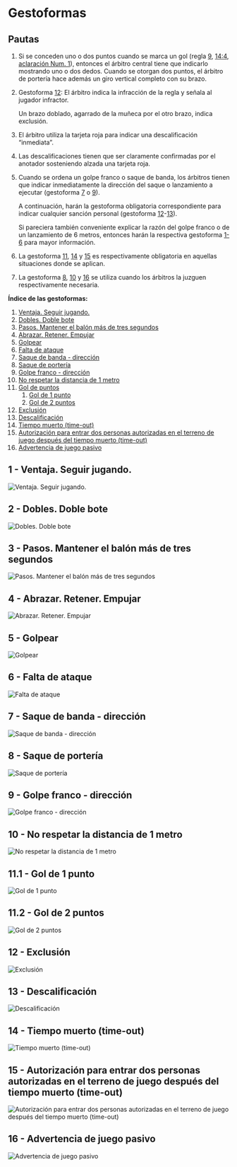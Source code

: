 # Gestoformas

## Pautas

1. Si se conceden uno o dos puntos cuando se marca un gol (regla [9](#9), [14:4](#14:4), [aclaración Num. 1](#1.-concesión-de-puntos)), entonces el árbitro central tiene que indicarlo mostrando uno o dos dedos. Cuando se otorgan dos puntos, el árbitro de portería hace además un giro vertical completo con su brazo. 

2. Gestoforma [12](#12---exclusión): El árbitro indica la infracción de la regla y señala al jugador infractor.

   Un brazo doblado, agarrado de la muñeca por el otro brazo, indica exclusión.

3. El árbitro utiliza la tarjeta roja para indicar una descalificación “inmediata”.

4. Las descalificaciones tienen que ser claramente confirmadas por el anotador sosteniendo alzada una tarjeta roja.

5. Cuando se ordena un golpe franco o saque de banda, los árbitros tienen que indicar inmediatamente la dirección del saque o lanzamiento a ejecutar (gestoforma
[7](#7---saque-de-banda---dirección) o [9](#9---golpe-franco---dirección)).

   A continuación, harán la gestoforma obligatoria correspondiente para indicar cualquier sanción personal (gestoforma [12](#12---exclusión)-[13](#13---descalificación)).
 
   Si pareciera también conveniente explicar la razón del golpe franco o de un lanzamiento de 6 metros, entonces harán la respectiva gestoforma [1-6](#1---ventaja.-seguir-jugando.) para mayor información. 

6. La gestoforma [11](#11.1---gol-de-1-punto), [14](#14---tiempo-muerto) y [15](#15---autorización-para-entrar-dos-personas-autorizadas-en-el-terreno-de-juego-después-del-tiempo-muerto) es respectivamente obligatoria en aquellas situaciones donde se aplican. 

7. La gestoforma [8](#8---saque-de-portería), [10](#10---no-respetar-la-distancia-de-1-metro) y [16](#16---advertencia-de-juego-pasivo) se utiliza cuando los árbitros la juzguen respectivamente necesaria.

**Índice de las gestoformas:**

1. [Ventaja. Seguir jugando.](#1---ventaja.-seguir-jugando.)
2. [Dobles. Doble bote](#2---dobles.-doble-bote)
3. [Pasos. Mantener el balón más de tres segundos](#3---pasos.-mantener-el-balón-más-de-tres-segundos)
4. [Abrazar. Retener. Empujar](#4---abrazar.-retener.-empujar)
5. [Golpear](#5---golpear)
6. [Falta de ataque](#6---falta-de-ataque)
7. [Saque de banda - dirección](#7---saque-de-banda---dirección)
8. [Saque de portería](#8---saque-de-portería)
9. [Golpe franco - dirección](#9---golpe-franco---dirección)
10. [No respetar la distancia de 1 metro](#10---no-respetar-la-distancia-de-1-metro)
11. [Gol de puntos](#11.1---gol-de-1-punto)
    1. [Gol de 1 punto](#11.1---gol-de-1-punto)
    2. [Gol de 2 puntos](#11.2---gol-de-2-puntos)
12. [Exclusión](#12---exclusión)
13. [Descalificación](#13---descalificación)
14. [Tiempo muerto (time-out)](#14---tiempo-muerto)
15. [Autorización para entrar dos personas autorizadas en el terreno de juego después del tiempo muerto (time-out)](#15---autorización-para-entrar-dos-personas-autorizadas-en-el-terreno-de-juego-después-del-tiempo-muerto)
16. [Advertencia de juego pasivo](#16---advertencia-de-juego-pasivo)

## 1 - Ventaja. Seguir jugando.

![Ventaja. Seguir jugando.](../diagrams/signal1.png)

## 2 - Dobles. Doble bote

![Dobles. Doble bote](../diagrams/signal2.png)

## 3 - Pasos. Mantener el balón más de tres segundos

![Pasos. Mantener el balón más de tres segundos](../diagrams/signal3.png)

## 4 - Abrazar. Retener. Empujar

![Abrazar. Retener. Empujar](../diagrams/signal4.png)

## 5 - Golpear

![Golpear](../diagrams/signal5.png)

## 6 - Falta de ataque

![Falta de ataque](../diagrams/signal6.png)

## 7 - Saque de banda - dirección

![Saque de banda - dirección](../diagrams/signal7.png)

## 8 - Saque de portería

![Saque de portería](../diagrams/signal8.png)

## 9 - Golpe franco - dirección

![Golpe franco - dirección](../diagrams/signal9.png)

## 10 - No respetar la distancia de 1 metro

![No respetar la distancia de 1 metro](../diagrams/signal10.png)

## 11.1 - Gol de 1 punto

![Gol de 1 punto](../diagrams/signal111.png)

## 11.2 - Gol de 2 puntos

![Gol de 2 puntos](../diagrams/signal112.png)

## 12 - Exclusión

![Exclusión](../diagrams/signal12.png)

## 13 - Descalificación

![Descalificación](../diagrams/signal13.png)

## 14 - Tiempo muerto (time-out)

![Tiempo muerto (time-out)](../diagrams/signal14.png)

## 15 - Autorización para entrar dos personas autorizadas en el terreno de juego después del tiempo muerto (time-out)

![Autorización para entrar dos personas autorizadas en el terreno de juego después del tiempo muerto (time-out)](../diagrams/signal15.png)

## 16 - Advertencia de juego pasivo

![Advertencia de juego pasivo](../diagrams/signal16.png)
